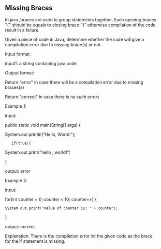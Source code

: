 ## Missing Braces
In java ,braces are used to group statements together. Each opening braces "{" should be equals to closing brace "}" otherwise compilation of the code
result in a failure.

Given a piece of code in Java, determine whether the code will give a compilation error due to missing brace(s) or not.

Input format:

input1: a string containing java code

Output format:

Return "error" in case there will be a compilation error due to missing braces(s)

Return "correct" in case there is no such errors

Example 1:

input:

public static void main(String[] args) {

System.out.println("Hello, World!");

       if(true){
       
System.out.print("hello , world!")

   }
  
output: error

Example 2:

input:

for(int counter = 0; counter < 10; counter++) {

    System.out.print("Value of counter is: " + counter);
    
}

output: correct

Explanation:
There is the compilation error int the given code as the brace for the if statement is missing.
